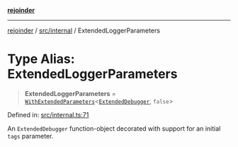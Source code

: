 [**rejoinder**](../../../README.md)

***

[rejoinder](../../../README.md) / [src/internal](../README.md) / ExtendedLoggerParameters

# Type Alias: ExtendedLoggerParameters

> **ExtendedLoggerParameters** = [`WithExtendedParameters`](WithExtendedParameters.md)\<[`ExtendedDebugger`](../../interfaces/ExtendedDebugger.md), `false`\>

Defined in: [src/internal.ts:71](https://github.com/Xunnamius/rejoinder/blob/523d50127af7d502d1a1b1da0fd1638569552949/src/internal.ts#L71)

An `ExtendedDebugger` function-object decorated with support for an initial
`tags` parameter.
